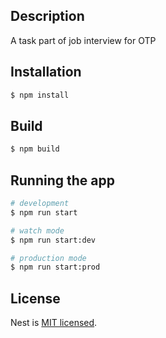 
## Description

A task part of job interview for OTP

## Installation

```bash
$ npm install
```

## Build
```bash
$ npm build
```

## Running the app

```bash
# development
$ npm run start

# watch mode
$ npm run start:dev

# production mode
$ npm run start:prod
```

## License

Nest is [MIT licensed](LICENSE).
